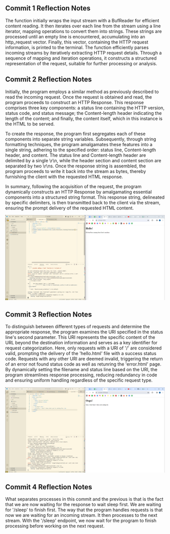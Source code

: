 ## Commit 1 Reflection Notes

The function initially wraps the input stream with a BufReader for efficient content reading. It then iterates over each line from the stream using a line iterator, mapping operations to convert them into strings. These strings are processed until an empty line is encountered, accumulating into an http_request vector. Finally, this vector, containing the HTTP request information, is printed to the terminal. The function efficiently parses incoming streams by iteratively extracting HTTP request details. Through a sequence of mapping and iteration operations, it constructs a structured representation of the request, suitable for further processing or analysis.

## Commit 2 Reflection Notes 


Initially, the program employs a similar method as previously described to read the incoming request. Once the request is obtained and read, the program proceeds to construct an HTTP Response. This response comprises three key components: a status line containing the HTTP version, status code, and status message; the Content-length header indicating the length of the content; and finally, the content itself, which in this instance is the HTML to be served.

To create the response, the program first segregates each of these components into separate string variables. Subsequently, through string formatting techniques, the program amalgamates these features into a single string, adhering to the specified order: status line, Content-length header, and content. The status line and Content-length header are delimited by a single \r\n, while the header section and content section are separated by two \r\ns. Once the response string is assembled, the program proceeds to write it back into the stream as bytes, thereby furnishing the client with the requested HTML response.

In summary, following the acquisition of the request, the program dynamically constructs an HTTP Response by amalgamating essential components into a structured string format. This response string, delineated by specific delimiters, is then transmitted back to the client via the stream, ensuring the prompt delivery of the requested HTML content.

![alt text](assets/commit2.png)

## Commit 3 Reflection Notes

To distinguish between different types of requests and determine the appropriate response, the program examines the URI specified in the status line's second parameter. This URI represents the specific content of the URL beyond the destination information and serves as a key identifier for request categorization. Here, only requests with a URI of '/' are considered valid, prompting the delivery of the 'hello.html' file with a success status code. Requests with any other URI are deemed invalid, triggering the return of an error not found status code  as well as retunring the 'error.html' page. By dynamically setting the filename and status line based on the URI, the program streamlines response processing, reducing redundancy in code and ensuring uniform handling regardless of the specific request type.

![alt text](assets/commit3.png)

## Commit 4 Reflection Notes

What separates processes in this commit and the previous is that is the fact that we are now waiting for the response to wait sleep first. We are waiting for '/sleep' to finish first. The way that the program handles requests is that now we are waiting for an incoming stream. It then processes to the next stream. With the '/sleep' endpoint, we now wait for the program to finish processing before working on the next request. 